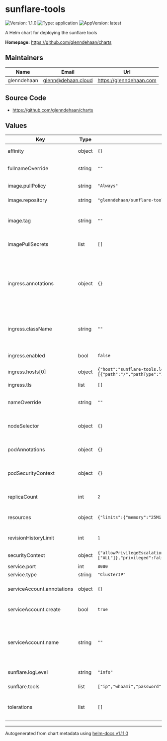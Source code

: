 # sunflare-tools

![Version: 1.1.0](https://img.shields.io/badge/Version-1.1.0-informational?style=flat-square) ![Type: application](https://img.shields.io/badge/Type-application-informational?style=flat-square) ![AppVersion: latest](https://img.shields.io/badge/AppVersion-latest-informational?style=flat-square)

A Helm chart for deploying the sunflare tools

**Homepage:** <https://github.com/glenndehaan/charts>

## Maintainers

| Name | Email | Url |
| ---- | ------ | --- |
| glenndehaan | <glenn@dehaan.cloud> | <https://glenndehaan.com> |

## Source Code

* <https://github.com/glenndehaan/charts>

## Values

| Key | Type | Default | Description |
|-----|------|---------|-------------|
| affinity | object | `{}` | Affinity for pod assignment |
| fullnameOverride | string | `""` | String to fully override names.fullname |
| image.pullPolicy | string | `"Always"` | sunflare-tools image pull policy |
| image.repository | string | `"glenndehaan/sunflare-tools"` | sunflare-tools image repository |
| image.tag | string | `""` | Overrides the image tag whose default is the chart appVersion. |
| imagePullSecrets | list | `[]` | Specify docker-registry secret names as an array |
| ingress.annotations | object | `{}` | Additional annotations for the Ingress resource. To enable certificate autogeneration, place here your cert-manager annotations. |
| ingress.className | string | `""` | Set the ingressClassName on the ingress record for k8s 1.18+ |
| ingress.enabled | bool | `false` | Set to true to enable ingress record generation |
| ingress.hosts[0] | object | `{"host":"sunflare-tools.local","paths":[{"path":"/","pathType":"ImplementationSpecific"}]}` | Default host |
| ingress.tls | list | `[]` | TLS secret configuration |
| nameOverride | string | `""` | String to partially override names.fullname |
| nodeSelector | object | `{}` | Node labels for pod assignment. Evaluated as a template. |
| podAnnotations | object | `{}` | Annotations for sunflare-tools pods |
| podSecurityContext | object | `{}` | Pod Security Context for sunflare-tools pods |
| replicaCount | int | `2` | Number of sunflare-tools replicas to deploy |
| resources | object | `{"limits":{"memory":"25Mi"},"requests":{"memory":"25Mi"}}` | Resources for pods. Evaluated as a template. |
| revisionHistoryLimit | int | `1` | Number of sunflare-tools revisions to keep |
| securityContext | object | `{"allowPrivilegeEscalation":false,"capabilities":{"drop":["ALL"]},"privileged":false,"readOnlyRootFilesystem":true}` | Security Context for sunflare-tools |
| service.port | int | `8080` | Service HTTP port |
| service.type | string | `"ClusterIP"` | Service type |
| serviceAccount.annotations | object | `{}` | Annotations to add to the service account |
| serviceAccount.create | bool | `true` | Specifies whether a service account should be created |
| serviceAccount.name | string | `""` | The name of the service account to use. If not set and create is true, a name is generated using the fullname template |
| sunflare.logLevel | string | `"info"` | sunflare-tools Logger Level |
| sunflare.tools | list | `["ip","whoami","password","uuid","dns","host"]` | Sunflare tools that will be installed |
| tolerations | list | `[]` | Tolerations for pod assignment. Evaluated as a template. |

----------------------------------------------
Autogenerated from chart metadata using [helm-docs v1.11.0](https://github.com/norwoodj/helm-docs/releases/v1.11.0)
